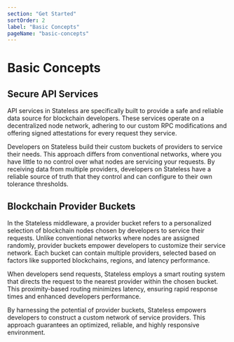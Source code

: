 ```yaml
---
section: "Get Started"
sortOrder: 2
label: "Basic Concepts"
pageName: "basic-concepts"
---
```

# Basic Concepts

## Secure API Services

API services in Stateless are specifically built to provide a safe and reliable
data source for blockchain developers. These services operate on a
decentralized node network, adhering to our custom RPC modifications and
offering signed attestations for every request they service.&nbsp;  

Developers on Stateless build their custom buckets of providers to service
their needs. This approach differs from conventional networks, where you have
little to no control over what nodes are servicing your requests. By receiving
data from multiple providers, developers on Stateless have a reliable source
of truth that they control and can configure to their own tolerance thresholds.&nbsp;  

## Blockchain Provider Buckets

In the Stateless middleware, a provider bucket refers to a personalized
selection of blockchain nodes chosen by developers to service their requests.
Unlike conventional networks where nodes are assigned randomly, provider
buckets empower developers to customize their service network. Each bucket can
contain multiple providers, selected based on factors like supported
blockchains, regions, and latency performance.&nbsp;  

When developers send requests, Stateless employs a smart routing system that
directs the request to the nearest provider within the chosen bucket. This
proximity-based routing minimizes latency, ensuring rapid response times and
enhanced developers performance.&nbsp;  

By harnessing the potential of provider buckets, Stateless empowers developers
to construct a custom network of service providers. This approach guarantees an
optimized, reliable, and highly responsive environment.&nbsp;  
